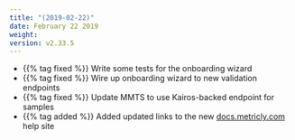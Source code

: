 ```yaml
---
title: "(2019-02-22)"
date: February 22 2019
weight:
version: v2.33.5
---
```

- {{% tag fixed %}} Write some tests for the onboarding wizard
- {{% tag fixed %}} Wire up onboarding wizard to new validation endpoints
- {{% tag fixed %}} Update MMTS to use Kairos-backed endpoint for samples
- {{% tag added %}} Added updated links to the new [docs.metricly.com](https://docs.metricly.com/) help site 
